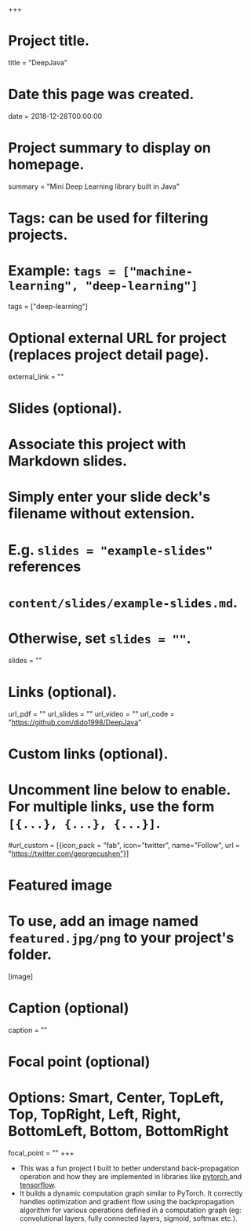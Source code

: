 +++
# Project title.
title = "DeepJava"

# Date this page was created.
date = 2018-12-28T00:00:00

# Project summary to display on homepage.
summary = "Mini Deep Learning library built in Java"

# Tags: can be used for filtering projects.
# Example: `tags = ["machine-learning", "deep-learning"]`
tags = ["deep-learning"]

# Optional external URL for project (replaces project detail page).
external_link = ""

# Slides (optional).
#   Associate this project with Markdown slides.
#   Simply enter your slide deck's filename without extension.
#   E.g. `slides = "example-slides"` references 
#   `content/slides/example-slides.md`.
#   Otherwise, set `slides = ""`.
slides = ""

# Links (optional).
url_pdf = ""
url_slides = ""
url_video = ""
url_code = "https://github.com/dido1998/DeepJava"

# Custom links (optional).
#   Uncomment line below to enable. For multiple links, use the form `[{...}, {...}, {...}]`.
#url_custom = [{icon_pack = "fab", icon="twitter", name="Follow", url = "https://twitter.com/georgecushen"}]

# Featured image
# To use, add an image named `featured.jpg/png` to your project's folder. 
[image]
  # Caption (optional)
  caption = ""
  
  # Focal point (optional)
  # Options: Smart, Center, TopLeft, Top, TopRight, Left, Right, BottomLeft, Bottom, BottomRight
  focal_point = ""
+++

<ul>
<li> This was a fun project I built to better understand back-propagation operation and how they are implemented in libraries like <a href ="https://pytorch.org/" target = "_blank"> pytorch </a> and <a href = "https://www.tensorflow.org/" target = "_blank">tensorflow</a>.</li>
<li> It builds a dynamic computation graph similar to PyTorch. It correctly handles optimization and gradient flow using the backpropagation algorithm for various operations defined in a computation graph (eg: convolutional layers, fully connected layers, sigmoid, softmax etc.).</li>
</ul>

